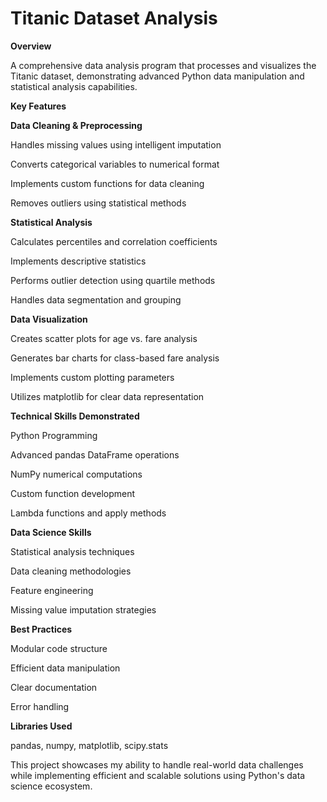 # Titanic Dataset Analysis

**Overview**

A comprehensive data analysis program that processes and visualizes the Titanic dataset, demonstrating advanced Python data manipulation and statistical analysis capabilities.

**Key Features**

**Data Cleaning & Preprocessing**

Handles missing values using intelligent imputation

Converts categorical variables to numerical format

Implements custom functions for data cleaning

Removes outliers using statistical methods

**Statistical Analysis**

Calculates percentiles and correlation coefficients

Implements descriptive statistics

Performs outlier detection using quartile methods

Handles data segmentation and grouping

**Data Visualization**

Creates scatter plots for age vs. fare analysis

Generates bar charts for class-based fare analysis

Implements custom plotting parameters

Utilizes matplotlib for clear data representation

**Technical Skills Demonstrated**

Python Programming

Advanced pandas DataFrame operations

NumPy numerical computations

Custom function development

Lambda functions and apply methods

**Data Science Skills**

Statistical analysis techniques

Data cleaning methodologies

Feature engineering

Missing value imputation strategies

**Best Practices**

Modular code structure

Efficient data manipulation

Clear documentation

Error handling

**Libraries Used**

pandas, numpy, matplotlib, scipy.stats

This project showcases my ability to handle real-world data challenges while implementing efficient and scalable solutions using Python's data science ecosystem.
